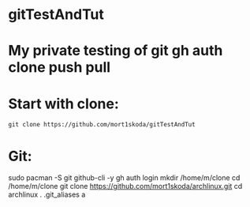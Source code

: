 gitTestAndTut
== 
My private testing of git gh auth clone push pull
===
Start with clone:
====

```
git clone https://github.com/mort1skoda/gitTestAndTut
```









Git:
=====
sudo pacman -S git github-cli -y
gh auth login
mkdir /home/m/clone
cd /home/m/clone
git clone https://github.com/mort1skoda/archlinux.git
cd archlinux
. .git_aliases
a


